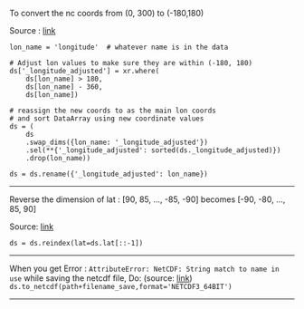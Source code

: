 To convert the nc coords from (0, 300) to (-180,180)

Source : [link](https://stackoverflow.com/questions/53345442/about-changing-longitude-array-from-0-360-to-180-to-180-with-python-xarray/53561230#53561230)
```
lon_name = 'longitude'  # whatever name is in the data

# Adjust lon values to make sure they are within (-180, 180)
ds['_longitude_adjusted'] = xr.where(
    ds[lon_name] > 180,
    ds[lon_name] - 360,
    ds[lon_name])

# reassign the new coords to as the main lon coords
# and sort DataArray using new coordinate values
ds = (
    ds
    .swap_dims({lon_name: '_longitude_adjusted'})
    .sel(**{'_longitude_adjusted': sorted(ds._longitude_adjusted)})
    .drop(lon_name))

ds = ds.rename({'_longitude_adjusted': lon_name})
```
---

Reverse the dimension of lat : [90, 85, ..., -85, -90] becomes [-90, -80, ..., 85, 90]

Source: [link](https://stackoverflow.com/questions/54677161/xarray-reverse-an-array-along-one-coordinate)

```
ds = ds.reindex(lat=ds.lat[::-1])
```
---

When you get Error : `AttributeError: NetCDF: String match to name in use` while saving the netcdf file,
Do: (source: [link](https://github.com/Unidata/netcdf4-python/issues/1020))
`ds.to_netcdf(path+filename_save,format='NETCDF3_64BIT')`

---
